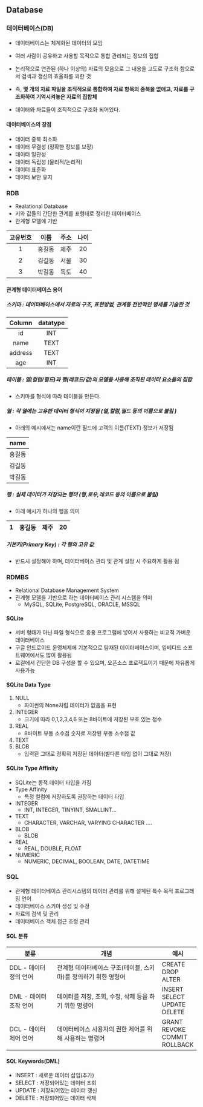 ## Database

### 데이터베이스(DB)

- 데이터베이스는 체계화된 데이터의 모임 

- 여러 사람이 공유하고 사용할 목적으로 통합 관리되는 정보의 집합
- 논리적으로 연관된 (하나 이상의) 자료의 모음으로 그 내용을 고도로 구조화 함으로서 검색과 갱신의 효율화를 꾀한 것
- 즉, **몇 개의 자료 파일을 조직적으로 통합하여 자료 항목의 중복을 없애고, 자료를 구조화하여 기억시켜놓은 자료의 집합체**

- 데이터와 자료들이 조직적으로 구조화 되어있다.

#### 데이터베이스의 장점

- 데이터 중복 최소화
- 데이터 무결성 (정확한 정보를 보장)
- 데이터 일관성
- 데이터 독립성 (물리적/논리적)
- 데이터 표준화
- 데이터 보안 유지 



### RDB

- Realational Database
- 키와 값들의 간단한 관계를 표형태로 정리한 데이터베이스
- 관계형 모델에 기반 

| 고유번호 |  이름  | 주소 | 나이 |
| :------: | :----: | :--: | :--: |
|    1     | 홍길동 | 제주 |  20  |
|    2     | 김길동 | 서울 |  30  |
|    3     | 박길동 | 독도 |  40  |



#### 관계형 데이터베이스 용어

##### 스키마 : 데이터베이스에서 자료의 구조, 표현방법, 관계등 전반적인 명세를 기술한 것

| Column  | datatype |
| :-----: | :------: |
|   id    |   INT    |
|  name   |   TEXT   |
| address |   TEXT   |
|   age   |   INT    |

##### 테이블 :  열(컬럼/필드)과 행(레코드/값)의 모델을 사용해 조직된 데이터 요소들의 집합 

- 스키마를 형식에 따라 테이블을 만든다. 

##### 열 : 각 열에는 고유한 데이터 형식이 지정됨 (열,컬럼,필드 등의 이름으로 불림 )

- 아래의 예시에서는 name이란 필드에 고객의 이름(TEXT) 정보가 저장됨 

|  name  |
| :----: |
| 홍길동 |
| 김길동 |
| 박길동 |

##### 행 : 실제 데이터가 저장되는 행텨 (행,로우,레코드 등의 이름으로 불림)

- 아래 예시가 하나의 행을 의미

|  1   | 홍길동 | 제주 |  20  |
| :--: | :----: | :--: | :--: |

##### 기본키(Primary Key) : 각 행의 고유 값

- 반드시 설정해야 하며, 데이터베이스 관리 및 관계 설정 시 주요하게 활용 됨 



### RDMBS

- Relational Database Management System
- 관계형 모델을 기반으로 하는 데이터베이스 관리 시스템을 의미
  - MySQL, SQLite, PostgreSQL, ORACLE, MSSQL

#### SQLite

- 서버 형태가 아닌 파일 형식으로 응용 프로그램에 넣어서 사용하는 비교적 가벼운 데이터베이스
- 구글 안드로이드 운영체제에 기본적으로 탐재된 데이터베이스이며, 임베디드 소프트웨어에서도 많이 활용됨
- 로컬에서 간단한 DB 구성을 할 수 있으며, 오픈소스 프로젝트이기 때문에 자유롭게 사용가능



#### SQLite Data Type

1. NULL
   - 파이썬의 None처럼 데이터가 없음을 표현 
2. INTEGER
   - 크기에 따라 0,1,2,3,4,6 또는 8바이트에 저장된 부호 있는 정수
3. REAL
   - 8바이트 부동 소수점 숫자로 저장된 부동 소수점 값
4. TEXT
5. BLOB
   - 입력된 그대로 정확히 저장된 데이터(별다른 타입 없이 그대로 저장)

#### SQLite Type Affinity

- SQLite는 동적 데이터 타입을 가짐 
- Type Affinity
  - 특정 컬럼에 저장하도록 권장하는 데이터 타입
- INTEGER
  - INT, INTEGER, TINYINT, SMALLINT...
- TEXT
  - CHARACTER, VARCHAR, VARYING CHARACTER ....
- BLOB
  - BLOB
- REAL
  - REAL, DOUBLE, FLOAT
- NUMERIC
  - NUMERIC, DECIMAL, BOOLEAN, DATE, DATETIME

### SQL

- 관계형 데이터베이스 관리시스템의 데이터 관리를 위해 설계된 특수 목적 프로그래밍 언어
- 데이터베이스 스키마 생성 및 수정
- 자료의 검색 및 관리
- 데이터베이스 객체 접근 조정 관리

#### SQL 분류

| 분류                   | 개념                                                         | 예시                                        |
| ---------------------- | ------------------------------------------------------------ | ------------------------------------------- |
| DDL - 데이터 정의 언어 | 관계형 데이터베이스 구조(테이블, 스키마)를 정의하기 위한 명령어 | CREATE<br />DROP<br />ALTER                 |
| DML - 데이터 조작 언어 | 데이터를 저장, 조회, 수정, 삭제 등을 하기 위한 명령어        | INSERT<br />SELECT<br />UPDATE<br />DELETE  |
| DCL - 데이터 제어 언어 | 데이터베이스 사용자의 권한 제어를 위해 사용하는 명령어       | GRANT<br />REVOKE<br />COMMIT<br />ROLLBACK |

#### SQL Keywords(DML)

- INSERT : 새로운 데이터 삽입(추가)
- SELECT : 저장되어있는 데이터 조회
- UPDATE : 저장되어있는 데이터 갱신
- DELETE : 저장되어있는 데이터 삭제 
